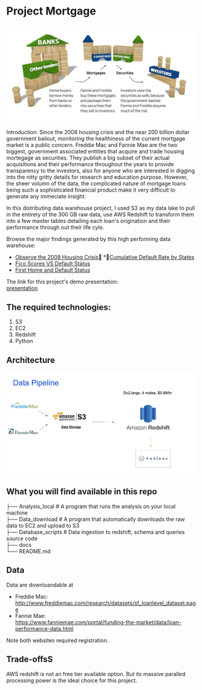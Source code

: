 # Project Mortgage

![](docs/mortgage_ecosystem.png)

Introduction:
Since the 2008 housing crisis and the near 200 billion dollar government bailout, monitoring the healthiness of the current mortgage market is a public concern. Freddie Mac and Fannie Mae are the two biggest, government associated entities that acquire and trade housing mortegage as securities. They publish a big subset of their actual acquisitions and their performance throughout the years to provide transparency to the investors, also for anyone who are interested in digging into the nitty gritty details for research and education purpose. However, the sheer volumn of the data, the complicated nature of mortgage loans being such a sophisticated financial product make it very difficult to generate any immeciate insight.

In this distributing data warehouse project, I used S3 as my data lake to pull in the entirety of the 300 GB raw data, use AWS Redshift to transform them into a few master tables detailing each loan's origination and their performance through out their life cyle.

Browse the major findings generated by this high performing data warehouse:
* [Observe the 2008 Housing Crisis](https://public.tableau.com/profile/liwen6329#!/vizhome/default_by_orig_year/Sheet2)
*[Cumulative Default Rate by States](https://public.tableau.com/profile/liwen6329#!/vizhome/default_by_state/Sheet1)
* [Fico Scores VS Default Status](https://public.tableau.com/profile/liwen6329#!/vizhome/FicoScoresvsDefaultStatus/Sheet1)
* [First Home and Default Status](https://public.tableau.com/profile/liwen6329#!/vizhome/FirstHomevsDefaultStatus/Sheet2)

The link for this project's demo presentation:<br/>
[presentation](http://bit.ly/32aQwa7)

## The required technologies:
1. S3
2. EC2
2. Redshift
3. Python

## Architecture

![](docs/data_pipeline.png)

## What you will find available in this repo

├── Analysis_local   # A program that runs the analysis on your local machine <br/>
├── Data_download    # A program that automatically downloads the raw data to EC2 and upload to S3 <br/>
├── Database_scripts  # Data ingestion to redshift, schema and queries source code <br/>
├── docs <br/>
└── README.md


## Data
Data are downloandable at
* Freddie Mac: <br/>http://www.freddiemac.com/research/datasets/sf_loanlevel_dataset.page
* Fannie Mae:<br/>
https://www.fanniemae.com/portal/funding-the-market/data/loan-performance-data.html

Note both websites required registration.

## Trade-offsS
AWS redshift is not an free tier available option. But its massive paralled processing power is the ideal choice for this project.
